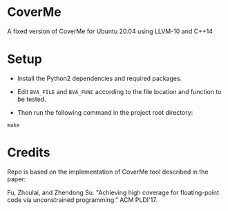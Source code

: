 # CoverMe

A fixed version of CoverMe for Ubuntu 20.04 using LLVM-10 and C++14

# Setup

* Install the Python2 dependencies and required packages.

* Edit `BVA_FILE` and `BVA_FUNC` according to the file location and function to be tested.

* Then run the following command in the project root directory:

```shell
make
```

# Credits

Repo is based on the implementation of CoverMe tool described in the paper:

Fu, Zhoulai, and Zhendong Su. "Achieving high coverage for floating-point code via unconstrained programming." ACM PLDI'17.
